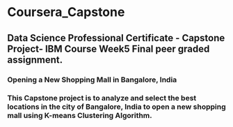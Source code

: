 # Coursera_Capstone
## Data Science Professional Certificate - Capstone Project- IBM Course Week5 Final peer graded assignment.
###  Opening a New Shopping Mall in Bangalore, India
### This Capstone project is to analyze and select the best locations in the city of Bangalore, India to open a new shopping mall using K-means Clustering Algorithm.